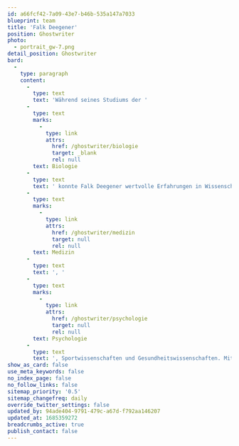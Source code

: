 ```yaml
---
id: a66fcf42-7a09-43e7-b46b-535a147a7033
blueprint: team
title: 'Falk Deegener'
position: Ghostwriter
photo:
  - portrait_gw-7.png
detail_position: Ghostwriter
bard:
  -
    type: paragraph
    content:
      -
        type: text
        text: 'Während seines Studiums der '
      -
        type: text
        marks:
          -
            type: link
            attrs:
              href: /ghostwriter/biologie
              target: _blank
              rel: null
        text: Biologie
      -
        type: text
        text: ' konnte Falk Deegener wertvolle Erfahrungen in Wissenschaft und Forschung sammeln. Sowohl als in einem namhaften wissenschaftlichen Journal veröffentlichter Autor, als auch als Ghostwriter bei GWriters, nutzt er diese Erfahrung in seiner täglichen Arbeit und ist darüber hinaus noch in der Lage, ständig seinen wissenschaftlichen Horizont zusätzlich zu erweitern. Seine Expertise liegt in den Naturwissenschaften und allen verwandten Bereichen wie '
      -
        type: text
        marks:
          -
            type: link
            attrs:
              href: /ghostwriter/medizin
              target: null
              rel: null
        text: Medizin
      -
        type: text
        text: ', '
      -
        type: text
        marks:
          -
            type: link
            attrs:
              href: /ghostwriter/psychologie
              target: null
              rel: null
        text: Psychologie
      -
        type: text
        text: ', Sportwissenschaften und Gesundheitswissenschaften. Mit einem Talent zur Recherchearbeit ist er der optimale Ansprechpartner, wenn es um die Beantwortung quantifizierbarer Fragestellungen geht, auch wenn es um die Recherche in englischsprachigen Quellen geht.'
show_as_card: false
use_meta_keywords: false
no_index_page: false
no_follow_links: false
sitemap_priority: '0.5'
sitemap_changefreq: daily
override_twitter_settings: false
updated_by: 94ade404-9791-479c-a67d-f792aa146207
updated_at: 1685359272
breadcrumbs_active: true
publish_contact: false
---
```

